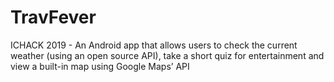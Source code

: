 # TravFever
ICHACK 2019 - An Android app that allows users to check the current weather (using an open source API), take a short quiz for entertainment and view a built-in map using Google Maps’ API
